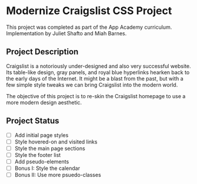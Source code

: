 # Modernize Craigslist CSS Project
This project was completed as part of the App Academy curriculum. Implementation by Juliet Shafto and Miah Barnes.


## Project Description
Craigslist is a notoriously under-designed and also very successful website. Its table-like design, gray panels, and royal blue hyperlinks hearken back to the early days of the Internet. It might be a blast from the past, but with a few simple style tweaks we can bring Craigslist into the modern world.

The objective of this project is to re-skin the Craigslist homepage to use a more modern design aesthetic.

## Project Status
- [ ] Add initial page styles
- [ ] Style hovered-on and visited links
- [ ] Style the main page sections
- [ ] Style the footer list
- [ ] Add pseudo-elements
- [ ] Bonus I: Style the calendar
- [ ] Bonus II: Use more psuedo-classes
